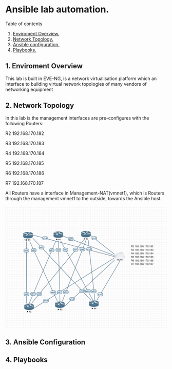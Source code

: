 # Ansible lab automation.

Table of contents

1. [ Enviroment Overview.](#env)
2. [ Network Topology. ](#net)
3. [ Ansible configuration. ](#ans)
4. [ Playbooks. ](#play)


<a name="env"></a>
## 1. Enviroment Overview

This lab is built in EVE-NG, is a network virtualisation platform which an interface to building virtual network topologies of many vendors of networking equipment

<a name="net"></a>
## 2. Network Topology

In this lab is the management interfaces are pre-configures with the following Routers:

R2 192.168.170.182

R3 192.168.170.183

R4 192.168.170.184

R5 192.168.170.185

R6 192.168.170.186

R7 192.168.170.187

All Routers have a interface in Management-NAT(vmnet1), which is Routers through the management vmnet1 to the outside, towards the Ansible host.


<img src="images/lab_auto.png">


<a name="ans"></a>
## 3. Ansible Configuration



<a name="play"></a>
## 4. Playbooks



